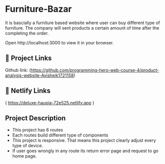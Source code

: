 
# Furniture-Bazar
It is bascially a furniture based website where user can buy different type of furniture. The company will sent products a certain amount of time after the completing the order.

Open http://localhost:3000 to view it in your browser.
## 🔗 Project Links
Github link:
(https://github.com/programming-hero-web-course-4/product-analysis-website-Avisheik1721158)

## 🔗 Netlify Links
( https://deluxe-haupia-72e525.netlify.app )

## Project Description

- This project has 6 routes
- Each routes build different type of components
- This project is responsive. That means this project clearly adjust every type of device.
- If user goes wrongly in any route its return error page and request to go home page.

